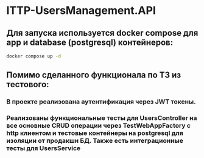 # ITTP-UsersManagement.API

## Для запуска используется docker compose для app и database (postgresql) контейнеров:
```Bash
docker compose up -d
```

## Помимо сделанного функционала по ТЗ из тестового:
### В проекте реализована аутентификация через JWT токены.
### Реализованы функциональные тесты для UsersController на все основные CRUD операции через TestWebAppFactory с http клиентом и тестовые контейнеры на postgresql для изоляции от продакшн БД. Также есть интеграционные тесты для UsersService
